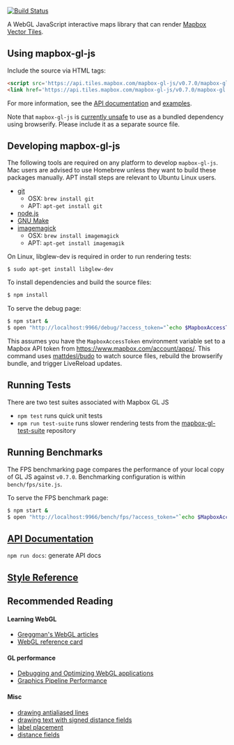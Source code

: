 [![Build Status](https://circleci.com/gh/mapbox/mapbox-gl-js.svg?style=svg)](https://circleci.com/gh/mapbox/mapbox-gl-js)

A WebGL JavaScript interactive maps library that can render [Mapbox Vector Tiles](https://www.mapbox.com/blog/vector-tiles/).

## Using mapbox-gl-js

Include the source via HTML tags:

```html
<script src='https://api.tiles.mapbox.com/mapbox-gl-js/v0.7.0/mapbox-gl.js'></script>
<link href='https://api.tiles.mapbox.com/mapbox-gl-js/v0.7.0/mapbox-gl.css' rel='stylesheet' />
```

For more information, see the [API documentation](https://www.mapbox.com/mapbox-gl-js/api/) and [examples](https://www.mapbox.com/mapbox-gl-js/examples/).

Note that `mapbox-gl-js` is [currently unsafe](https://github.com/mapbox/mapbox-gl-js/issues/787) to use as a bundled dependency using browserify. Please include it as a separate source file.

## Developing mapbox-gl-js

The following tools are required on any platform to develop `mapbox-gl-js`.
Mac users are advised to use Homebrew unless they want to build these packages
manually. APT install steps are relevant to Ubuntu Linux users.

* [git](https://git-scm.com/)
  * OSX: `brew install git`
  * APT: `apt-get install git`
* [node.js](https://nodejs.org/)
* [GNU Make](http://www.gnu.org/software/make/)
* [imagemagick](http://www.imagemagick.org/)
  * OSX: `brew install imagemagick`
  * APT: `apt-get install imagemagik`

On Linux, libglew-dev is required in order to run rendering tests:

```
$ sudo apt-get install libglew-dev
```

To install dependencies and build the source files:

```bash
$ npm install
```

To serve the debug page:

```bash
$ npm start &
$ open "http://localhost:9966/debug/?access_token="`echo $MapboxAccessToken`
```

This assumes you have the `MapboxAccessToken` environment variable set to a
Mapbox API token from https://www.mapbox.com/account/apps/.
This command uses [mattdesl/budo](https://github.com/mattdesl/budo) to watch
source files, rebuild the browserify bundle, and trigger LiveReload updates.

## Running Tests

There are two test suites associated with Mapbox GL JS

 - `npm test` runs quick unit tests
 - `npm run test-suite` runs slower rendering tests from the [mapbox-gl-test-suite](https://github.com/mapbox/mapbox-gl-test-suite) repository

## Running Benchmarks

The FPS benchmarking page compares the performance of your local copy of GL JS against `v0.7.0`. Benchmarking configuration is within `bench/fps/site.js`. 

To serve the FPS benchmark page:

```bash
$ npm start &
$ open "http://localhost:9966/bench/fps/?access_token="`echo $MapboxAccessToken`
```

## [API Documentation](https://www.mapbox.com/mapbox-gl-js/)

`npm run docs`: generate API docs

## [Style Reference](https://www.mapbox.com/mapbox-gl-style-spec/)

## Recommended Reading

#### Learning WebGL

- [Greggman's WebGL articles](http://webglfundamentals.org/)
- [WebGL reference card](http://www.khronos.org/files/webgl/webgl-reference-card-1_0.pdf)

#### GL performance

- [Debugging and Optimizing WebGL applications](https://docs.google.com/presentation/d/12AGAUmElB0oOBgbEEBfhABkIMCL3CUX7kdAPLuwZ964)
- [Graphics Pipeline Performance](http://http.developer.nvidia.com/GPUGems/gpugems_ch28.html)

#### Misc

- [drawing antialiased lines](https://www.mapbox.com/blog/drawing-antialiased-lines/)
- [drawing text with signed distance fields](https://www.mapbox.com/blog/text-signed-distance-fields/)
- [label placement](https://www.mapbox.com/blog/placing-labels/)
- [distance fields](http://bytewrangler.blogspot.com/2011/10/signed-distance-fields.html)
